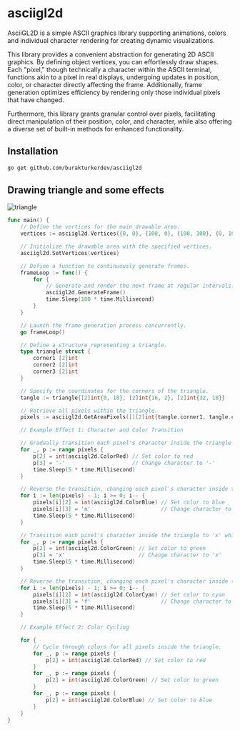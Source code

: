 # asciigl2d
AsciiGL2D is a simple ASCII graphics library supporting animations, colors and individual character rendering for creating dynamic visualizations.

This library provides a convenient abstraction for generating 2D ASCII graphics. By defining object vertices, you can effortlessly draw shapes. Each "pixel," though technically a character within the ASCII terminal, functions akin to a pixel in real displays, undergoing updates in position, color, or character directly affecting the frame. Additionally, frame generation optimizes efficiency by rendering only those individual pixels that have changed.

Furthermore, this library grants granular control over pixels, facilitating direct manipulation of their position, color, and character, while also offering a diverse set of built-in methods for enhanced functionality.

## Installation
```bash
go get github.com/burakturkerdev/asciigl2d
```

## Drawing triangle and some effects

![triangle](https://github.com/burakturkerdev/asciigl2d/assets/166562458/21dbdf09-2a18-435d-b8a0-fc84c527d187)


```go
func main() {
	// Define the vertices for the main drawable area.
	vertices := asciigl2d.Vertices{{0, 0}, {100, 0}, {100, 100}, {0, 100}}

	// Initialize the drawable area with the specified vertices.
	asciigl2d.SetVertices(vertices)

	// Define a function to continuously generate frames.
	frameLoop := func() {
		for {
			// Generate and render the next frame at regular intervals.
			asciigl2d.GenerateFrame()
			time.Sleep(100 * time.Millisecond)
		}
	}

	// Launch the frame generation process concurrently.
	go frameLoop()

	// Define a structure representing a triangle.
	type triangle struct {
		corner1 [2]int
		corner2 [2]int
		corner3 [2]int
	}

	// Specify the coordinates for the corners of the triangle.
	tangle := triangle{[2]int{0, 18}, [2]int{16, 2}, [2]int{32, 18}}

	// Retrieve all pixels within the triangle.
	pixels := asciigl2d.GetAreaPixels([][2]int{tangle.corner1, tangle.corner2, tangle.corner3})

	// Example Effect 1: Character and Color Transition

	// Gradually transition each pixel's character inside the triangle to '-' while modifying its color.
	for _, p := range pixels {
		p[2] = int(asciigl2d.ColorRed) // Set color to red
		p[3] = '-'                     // Change character to '-'
		time.Sleep(5 * time.Millisecond)
	}

	// Reverse the transition, changing each pixel's character inside the triangle to 'n' while modifying its color.
	for i := len(pixels) - 1; i >= 0; i-- {
		pixels[i][2] = int(asciigl2d.ColorBlue) // Set color to blue
		pixels[i][3] = 'n'                      // Change character to 'n'
		time.Sleep(5 * time.Millisecond)
	}

	// Transition each pixel's character inside the triangle to 'x' while modifying its color.
	for _, p := range pixels {
		p[2] = int(asciigl2d.ColorGreen) // Set color to green
		p[3] = 'x'                       // Change character to 'x'
		time.Sleep(5 * time.Millisecond)
	}

	// Reverse the transition, changing each pixel's character inside the triangle to 'f' while modifying its color.
	for i := len(pixels) - 1; i >= 0; i-- {
		pixels[i][2] = int(asciigl2d.ColorCyan) // Set color to cyan
		pixels[i][3] = 'f'                      // Change character to 'f'
		time.Sleep(5 * time.Millisecond)
	}

	// Example Effect 2: Color Cycling

	for {
		// Cycle through colors for all pixels inside the triangle.
		for _, p := range pixels {
			p[2] = int(asciigl2d.ColorRed) // Set color to red
		}
		for _, p := range pixels {
			p[2] = int(asciigl2d.ColorGreen) // Set color to green
		}
		for _, p := range pixels {
			p[2] = int(asciigl2d.ColorBlue) // Set color to blue
		}
	}
}
